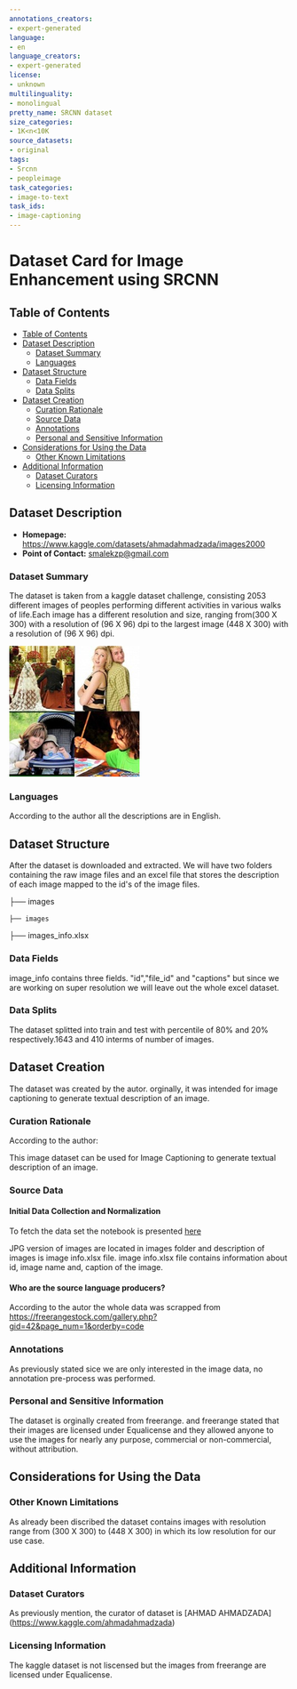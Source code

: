 ```yaml
---
annotations_creators:
- expert-generated
language:
- en
language_creators:
- expert-generated
license:
- unknown
multilinguality:
- monolingual
pretty_name: SRCNN dataset
size_categories:
- 1K<n<10K
source_datasets:
- original
tags:
- Srcnn
- peopleimage
task_categories:
- image-to-text
task_ids:
- image-captioning
---
```


# Dataset Card for Image Enhancement using SRCNN

## Table of Contents
- [Table of Contents](#table-of-contents)
- [Dataset Description](#dataset-description)
  - [Dataset Summary](#dataset-summary)
  - [Languages](#languages)
- [Dataset Structure](#dataset-structure)
  - [Data Fields](#data-fields)
  - [Data Splits](#data-splits)
- [Dataset Creation](#dataset-creation)
  - [Curation Rationale](#curation-rationale)
  - [Source Data](#source-data)
  - [Annotations](#annotations)
  - [Personal and Sensitive Information](#personal-and-sensitive-information)
- [Considerations for Using the Data](#considerations-for-using-the-data)
  - [Other Known Limitations](#other-known-limitations)
- [Additional Information](#additional-information)
  - [Dataset Curators](#dataset-curators)
  - [Licensing Information](#licensing-information)



## Dataset Description

- **Homepage:** https://www.kaggle.com/datasets/ahmadahmadzada/images2000
- **Point of Contact:** smalekzp@gmail.com

### Dataset Summary

The dataset is taken from a kaggle dataset challenge,
consisting 2053 different images of peoples
performing different activities in various walks of
life.Each image has a different resolution and size,
ranging from(300 X 300) with a resolution of (96
X 96) dpi to the largest image (448 X 300) with a
resolution of (96 X 96) dpi.

![plot](../reports/figures/dataset_sample_images.jpg)

### Languages

According to the author all the descriptions are in English.

## Dataset Structure

After the dataset is downloaded and extracted. We will have two folders containing the raw image files and an excel file that stores the description of each image mapped to the id's of the image files.


├── images

    ├── images

├── images_info.xlsx        
    

### Data Fields

image_info contains three fields. "id","file_id" and "captions" but since we are working on super resolution we will leave out the whole excel dataset.

### Data Splits

The dataset splitted into train and test with percentile of 80% and 20% respectively.1643 and 410 interms of number of images.

## Dataset Creation
The dataset was created by the autor. orginally, it was intended for image captioning to generate textual description of an image.

### Curation Rationale

According to the author:

This image dataset can be used for Image Captioning to generate textual description of an image.

### Source Data

#### Initial Data Collection and Normalization

To fetch the data set the notebook is presented [here](https://www.kaggle.com/code/kerneler/starter-images2000-119dd37a-6)

JPG version of images are located in images folder and description of images is image info.xlsx file. image info.xlsx file contains information about id, image name and, caption of the image.


#### Who are the source language producers?

According to the autor the whole data was scrapped from https://freerangestock.com/gallery.php?gid=42&page_num=1&orderby=code

### Annotations

As previously stated sice we are only interested in the image data, no annotation pre-process was performed.

### Personal and Sensitive Information

The dataset is orginally created from freerange. and freerange stated that their images are licensed under Equalicense and they allowed anyone to use the images for nearly any purpose, commercial or non-commercial, without attribution.

## Considerations for Using the Data

### Other Known Limitations

As already been discribed the dataset contains images with resolution range from (300 X 300) to (448 X 300) in which its low resolution for our use case.

## Additional Information

### Dataset Curators

As previously mention, the curator of dataset is [AHMAD AHMADZADA] (https://www.kaggle.com/ahmadahmadzada)

### Licensing Information
The kaggle dataset is not liscensed but the images from freerange are licensed under Equalicense.